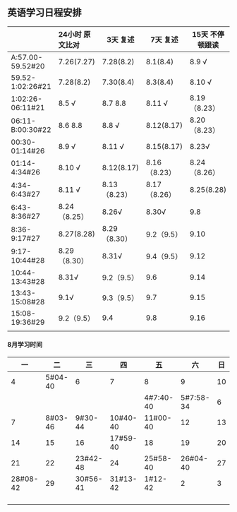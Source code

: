 ## 英语学习日程安排

|                  | 24小时 原文比对  | 3天  复述     | 7天 复述      | 15天 不停顿跟读  |
| ---------------- | :--------- | ---------- | ---------- | ---------- |
| A:57.00-59.52#20 | 7.26(7.27) | 7.28(8.2)  | 8.1(8.4)   | 8.9 √      |
| 59.52-1:02:26#21 | 7.28(8.2)  | 7.30(8.4)  | 8.3(8.4)   | 8.10 √     |
| 1:02:26-06:11#21 | 8.5 √      | 8.7 8.8    | 8.11 √     | 8.19（8.23） |
| 06:11-B:00:30#22 | 8.6 8.8    | 8.8 √      | 8.12(8.17) | 8.20（8.23） |
| 00:30-01:14#26   | 8.9 √      | 8.11 √     | 8.15(8.17) | 8.23√      |
| 01:14-4:34#26    | 8.10 √     | 8.12(8.17) | 8.16（8.23） | 8.24（8.26） |
| 4:34-6:43#27     | 8.11 √     | 8.13（8.23） | 8.17（8.26） | 8.25(8.28) |
| 6:43-8:36#27     | 8.24（8.25） | 8.26√      | 8.30√      | 9.8        |
| 8:36-9:17#27     | 8.27(8.28) | 8.29（8.30） | 9.2（9.5）   | 9.10       |
| 9:17-10:44#28    | 8.29（8.30） | 8.31√      | 9.4（9.5）   | 9.12       |
| 10:44-13:43#28   | 8.31√      | 9.2（9.5）   | 9.6        | 9.14       |
| 13:43-15:08#28   | 9.1√       | 9.3（9.5）   | 9.7        | 9.15       |
| 15:08-19:36#29   | 9.2（9.5）   | 9.4        | 9.8        | 9.16       |
|                  |            |            |            |            |



#### 8月学习时间

| 一        | 二       | 三        | 四        | 五         | 六         | 日    |
| -------- | ------- | -------- | -------- | --------- | --------- | ---- |
| 4        | 5#04-40 | 6        | 7        | 8         | 9         | 10   |
|          |         |          |          | 4#7:40-40 | 5#7:58-34 | 6    |
| 7        | 8#03-46 | 9#30-44  | 10#40-40 | 11#00-40  | 12        | 13   |
| 14       | 15      | 16       | 17#59-40 | 18        | 19        | 20   |
| 21       | 22      | 23#42-48 | 24       | 25#58-40  | 26#04-40  | 27   |
| 28#08-42 | 29      | 30#56-41 | 31#13-42 | 1#12-42   | 2         | 3    |
|          |         |          |          |           |           |      |
|          |         |          |          |           |           |      |
|          |         |          |          |           |           |      |
|          |         |          |          |           |           |      |



